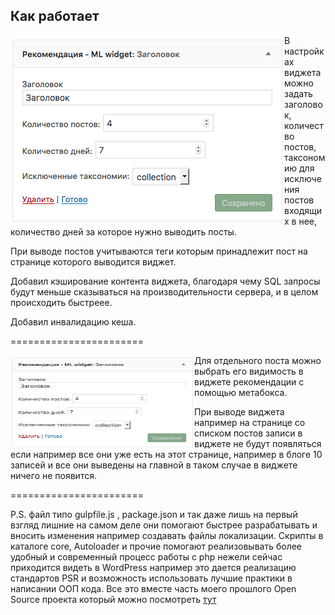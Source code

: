 ## Как работает 

<img width='438' height='300' src="screenshot-1.png" title='Widget settings' alt='Widget settings' align='left'>

В настройках виджета можно задать заголовок, количество постов, таксономию для исключения постов входящих в нее, количество дней за которое нужно выводить посты.

При выводе постов учитываются теги которым принадлежит пост на странице которого выводится виджет.

Добавил кэширование контента виджета, благодаря чему SQL запросы будут меньше сказываться на производительности сервера, и в целом происходить быстреее.

Добавил инвалидацию кеша.

=======================

<img width='294' height='148' src="screenshot-1.png" title='Settings metabox' alt='Settings metabox' align='left'>

Для отдельного поста можно выбрать его видимость в виджете рекомендации с помощью метабокса.

При выводе виджета например на странице со списком постов записи в виджете не будут появляться если например все они уже 
есть на этот странице, например в блоге 10 записей и все они выведены на главной в таком случае в виджете ничего не появится.
 
=======================


P.S. файл типо  gulpfile.js , package.json и так даже лишь на первый взгляд лишние на самом деле они помогают быстрее
разрабатывать и вносить изменения например создавать файлы локализации. Скрипты в каталоге core, Autoloader и прочие
 помогают реализовывать более удобный и современный процесс работы с php нежели сейчас приходится видеть в WordPress 
 например это дается реализацию стандартов PSR и возможность использовать лучшие практики в написании ООП кода. Все это 
 вместе часть  моего прошлого Open Source проекта который можно посмотреть [тут](http://github.com/petrozavodsky/wordpress-magic-boilerplate) 